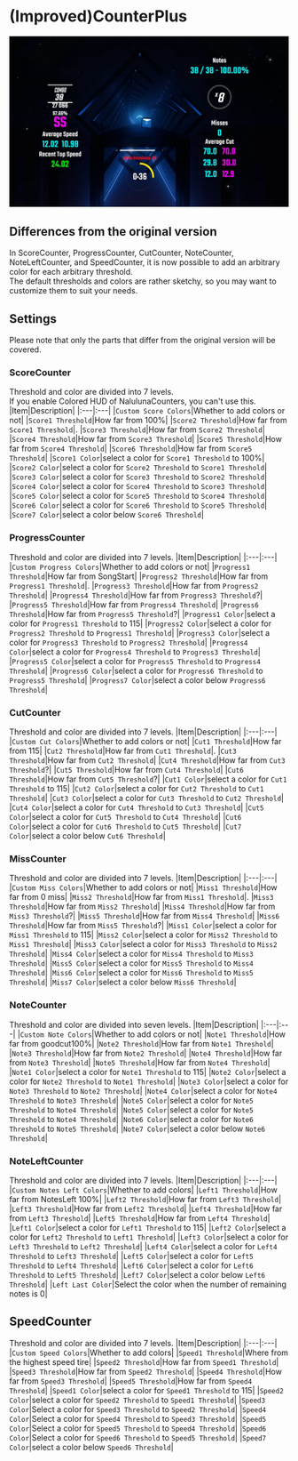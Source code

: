 # (Improved)CounterPlus

![sample](Images/sample.png)

## Differences from the original version
In ScoreCounter, ProgressCounter, CutCounter, NoteCounter, NoteLeftCounter, and SpeedCounter, it is now possible to add an arbitrary color for each arbitrary threshold. <br>
The default thresholds and colors are rather sketchy, so you may want to customize them to suit your needs. <br> 

## Settings
Please note that only the parts that differ from the original version will be covered.

### ScoreCounter
Threshold and color are divided into 7 levels.<br>
If you enable Colored HUD of NalulunaCounters, you can't use this.
|Item|Description|
|:---|:---|
|`Custom Score Colors`|Whether to add colors or not|
|`Score1 Threshold`|How far from 100%|
|`Score2 Threshold`|How far from `Score1 Threshold`|.
|`Score3 Threshold`|How far from `Score2 Threshold`|
|`Score4 Threshold`|How far from `Score3 Threshold`|
|`Score5 Threshold`|How far from `Score4 Threshold`|
|`Score6 Threshold`|How far from `Score5 Threshold`|
|`Score1 Color`|select a color for `Score1 Threshold` to 100%| 
|`Score2 Color`|select a color for `Score2 Threshold` to `Score1 Threshold`| 
|`Score3 Color`|select a color for `Score3 Threshold` to `Score2 Threshold`|
|`Score4 Color`|select a color for `Score4 Threshold` to `Score3 Threshold`|
|`Score5 Color`|select a color for `Score5 Threshold` to `Score4 Threshold`| 
|`Score6 Color`|select a color for `Score6 Threshold` to `Score5 Threshold`|
|`Score7 Color`|select a color below `Score6 Threshold`|

### ProgressCounter
Threshold and color are divided into 7 levels.
|Item|Description|
|:---|:---|
|`Custom Progress Colors`|Whether to add colors or not|
|`Progress1 Threshold`|How far from SongStart|
|`Progress2 Threshold`|How far from `Progress1 Threshold`|.
|`Progress3 Threshold`|How far from `Progress2 Threshold`|
|`Progress4 Threshold`|How far from `Progress3 Threshold`?|
|`Progress5 Threshold`|How far from `Progress4 Threshold`|
|`Progress6 Threshold`|How far from `Progress5 Threshold`?|
|`Progress1 Color`|select a color for `Progress1 Threshold` to 115| 
|`Progress2 Color`|select a color for `Progress2 Threshold` to `Progress1 Threshold`| 
|`Progress3 Color`|select a color for `Progress3 Threshold` to `Progress2 Threshold`|
|`Progress4 Color`|select a color for `Progress4 Threshold` to `Progress3 Threshold`|
|`Progress5 Color`|select a color for `Progress5 Threshold` to `Progress4 Threshold`| 
|`Progress6 Color`|select a color for `Progress6 Threshold` to `Progress5 Threshold`|
|`Progress7 Color`|select a color below `Progress6 Threshold`|

### CutCounter
Threshold and color are divided into 7 levels.
|Item|Description|
|:---|:---|
|`Custom Cut Colors`|Whether to add colors or not|
|`Cut1 Threshold`|How far from 115|
|`Cut2 Threshold`|How far from `Cut1 Threshold`|.
|`Cut3 Threshold`|How far from `Cut2 Threshold`|
|`Cut4 Threshold`|How far from `Cut3 Threshold`?|
|`Cut5 Threshold`|How far from `Cut4 Threshold`|
|`Cut6 Threshold`|How far from `Cut5 Threshold`?|
|`Cut1 Color`|select a color for `Cut1 Threshold` to 115| 
|`Cut2 Color`|select a color for `Cut2 Threshold` to `Cut1 Threshold`| 
|`Cut3 Color`|select a color for `Cut3 Threshold` to `Cut2 Threshold`|
|`Cut4 Color`|select a color for `Cut4 Threshold` to `Cut3 Threshold`|
|`Cut5 Color`|select a color for `Cut5 Threshold` to `Cut4 Threshold`| 
|`Cut6 Color`|select a color for `Cut6 Threshold` to `Cut5 Threshold`|
|`Cut7 Color`|select a color below `Cut6 Threshold`|

### MissCounter
Threshold and color are divided into 7 levels.
|Item|Description|
|:---|:---|
|`Custom Miss Colors`|Whether to add colors or not|
|`Miss1 Threshold`|How far from 0 miss|
|`Miss2 Threshold`|How far from `Miss1 Threshold`|.
|`Miss3 Threshold`|How far from `Miss2 Threshold`|
|`Miss4 Threshold`|How far from `Miss3 Threshold`?|
|`Miss5 Threshold`|How far from `Miss4 Threshold`|
|`Miss6 Threshold`|How far from `Miss5 Threshold`?|
|`Miss1 Color`|select a color for `Miss1 Threshold` to 115| 
|`Miss2 Color`|select a color for `Miss2 Threshold` to `Miss1 Threshold`| 
|`Miss3 Color`|select a color for `Miss3 Threshold` to `Miss2 Threshold`|
|`Miss4 Color`|select a color for `Miss4 Threshold` to `Miss3 Threshold`|
|`Miss5 Color`|select a color for `Miss5 Threshold` to `Miss4 Threshold`| 
|`Miss6 Color`|select a color for `Miss6 Threshold` to `Miss5 Threshold`|
|`Miss7 Color`|select a color below `Miss6 Threshold`|

### NoteCounter
Threshold and color are divided into seven levels.
|Item|Description|
|:---|:---|
|`Custom Note Colors`|Whether to add colors or not|
|`Note1 Threshold`|How far from goodcut100%| 
|`Note2 Threshold`|How far from `Note1 Threshold`|
|`Note3 Threshold`|How far from `Note2 Threshold`|
|`Note4 Threshold`|How far from `Note3 Threshold`|
|`Note5 Threshold`|How far from `Note4 Threshold`|
|`Note1 Color`|select a color for `Note1 Threshold` to 115|
|`Note2 Color`|select a color for `Note2 Threshold` to `Note1 Threshold`| 
|`Note3 Color`|select a color for `Note3 Threshold` to `Note2 Threshold`|
|`Note4 Color`|select a color for `Note4 Threshold` to `Note3 Threshold`|
|`Note5 Color`|select a color for `Note5 Threshold` to `Note4 Threshold`|
|`Note5 Color`|select a color for `Note5 Threshold` to `Note4 Threshold`| 
|`Note6 Color`|select a color for `Note6 Threshold` to `Note5 Threshold`|
|`Note7 Color`|select a color below `Note6 Threshold`|

### NoteLeftCounter
Threshold and color are divided into 7 levels.
|Item|Description|
|:---|:---|
|`Custom Notes Left Colors`|Whether to add colors|
|`Left1 Threshold`|How far from NotesLeft 100%| 
|`Left2 Threshold`|How far from `Left3 Threshold`|
|`Left3 Threshold`|How far from `Left2 Threshold`| 
|`Left4 Threshold`|How far from `Left3 Threshold`| 
|`Left5 Threshold`|How far from `Left4 Threshold`| 
|`Left1 Color`|select a color for `Left1 Threshold` to 115|
|`Left2 Color`|select a color for `Left2 Threshold` to `Left1 Threshold`| 
|`Left3 Color`|select a color for `Left3 Threshold` to `Left2 Threshold`| 
|`Left4 Color`|select a color for `Left4 Threshold` to `Left3 Threshold`|
|`Left5 Color`|select a color for `Left5 Threshold` to `Left4 Threshold`| 
|`Left6 Color`|select a color for `Left6 Threshold` to `Left5 Threshold`|
|`Left7 Color`|select a color below `Left6 Threshold`|
|`Left Last Color`|Select the color when the number of remaining notes is 0|

## SpeedCounter
Threshold and color are divided into 7 levels.
|Item|Description|
|:---|:---|
|`Custom Speed Colors`|Whether to add colors|
|`Speed1 Threshold`|Where from the highest speed tire| 
|`Speed2 Threshold`|How far from `Speed1 Threshold`|
|`Speed3 Threshold`|How far from `Speed2 Threshold`| 
|`Speed4 Threshold`|How far from `Speed3 Threshold`|
|`Speed5 Threshold`|How far from `Speed4 Threshold`|
|`Speed1 Color`|select a color for `Speed1 Threshold` to 115| 
|`Speed2 Color`|select a color for `Speed2 Threshold` to `Speed1 Threshold`|
|`Speed3 Color`|Select a color for `Speed3 Threshold` to `Speed2 Threshold`|
|`Speed4 Color`|Select a color for `Speed4 Threshold` to `Speed3 Threshold`|
|`Speed5 Color`|Select a color for `Speed5 Threshold` to `Speed4 Threshold`|
|`Speed6 Color`|Select a color for `Speed6 Threshold` to `Speed5 Threshold`|
|`Speed7 Color`|select a color below `Speed6 Threshold`|
